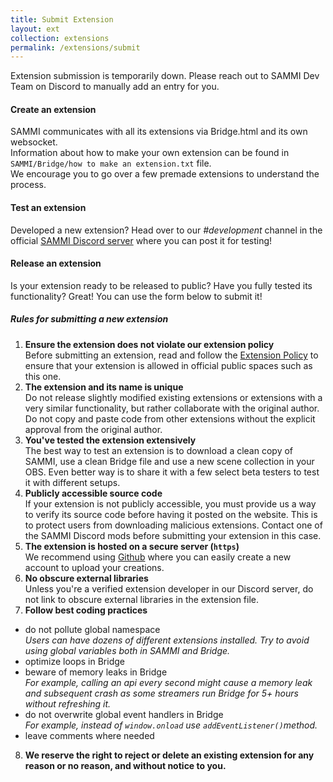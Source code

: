 ```yaml
---
title: Submit Extension
layout: ext
collection: extensions
permalink: /extensions/submit
---
```


<link rel="stylesheet" href="https://cdn.jsdelivr.net/npm/easymde/dist/easymde.min.css">
<script src="https://cdn.jsdelivr.net/npm/easymde/dist/easymde.min.js"></script>

<div class="alert alert-warning mt-2" role="alert">Extension submission is temporarily down. Please reach out to SAMMI Dev Team on Discord to manually add an entry for you.</div>

#### Create an extension
SAMMI communicates with all its extensions via Bridge.html and its own websocket.\
Information about how to make your own extension can be found in `SAMMI/Bridge/how to make an extension.txt` file.\
We encourage you to go over a few premade extensions to understand the process.

#### Test an extension
Developed a new extension? Head over to our *#development* channel in the official [SAMMI Discord
server](https://discord.gg/dXez8Zh) where you can post it for testing!

#### Release an extension
Is your extension ready to be released to public? Have you fully tested its functionality? Great! You can use the form
below to submit it!

##### Rules for submitting a new extension
1. **Ensure the extension does not violate our extension policy**\
Before submitting an extension, read and follow the [Extension Policy](https://sammi.solutions/docs/extension-policy) to ensure that your
extension is allowed in official public spaces such as this one.
2. **The extension and its name is unique**\
Do not release slightly modified existing extensions or extensions with a very similar functionality, but rather
collaborate with the original author. Do not copy and paste code from other extensions without the explicit approval
from the original author.
3. **You've tested the extension extensively**\
The best way to test an extension is to download a clean copy of SAMMI, use a clean Bridge file and use a new
scene collection in your OBS. Even better way is to share it with a few select beta testers to test it with different
setups.
4. **Publicly accessible source code**\
If your extension is not publicly accessible, you must provide us a way to verify its source code before having it
posted on the website. This is to protect users from downloading malicious extensions. Contact one of the SAMMI
Discord mods before submitting your extension in this case.
5. **The extension is hosted on a secure server (`https`)**\
We recommend using [Github](https://github.com/) where you can easily create a new account to upload your creations.
6. **No obscure external libraries**\
Unless you're a verified extension developer in our Discord server, do not link to obscure external libraries in the
extension file.
7. **Follow best coding practices**
- do not pollute global namespace\
*Users can have dozens of different extensions installed. Try to avoid using global variables both in SAMMI and
Bridge.*
- optimize loops in Bridge
- beware of memory leaks in Bridge\
*For example, calling an api every second might cause a memory leak and subsequent crash as some streamers run
Bridge for 5+ hours without refreshing it.*
- do not overwrite global event handlers in Bridge\
*For example, instead of `window.onload` use `addEventListener()`method.*
- leave comments where needed
8. **We reserve the right to reject or delete an existing extension for any reason or no reason, and without notice to
you.**

<!-- 

<div class="mt-2 mb-3">
  <h3>Submission Form</h3>
</div>
<form id="extsubmit" method="POST"
  action="https://sammi-extensions.fly.dev/v3/entry/github/SAMMISolutions/SAMMISolutions.github.io/main/comments">
  <input name="options[redirect]" type="hidden" value="https://sammi.solutions/extensions/success">
  <input name="options[type]" type="hidden" value="extensions">
  <input name="fields[permalink]" id ="permalink" type="hidden" value="">
  <input type="hidden" name="options[reCaptcha][siteKey]" value="6LfngIchAAAAACHlqsIJfug4hklCbQ-xVtj-cYgr">
  <input type="hidden" name="options[reCaptcha][secret]"
    value="wJ00df8IWnE9HQUfoz1/srMkPRbhKAZIXTR2Nntf6Grp/tVRrDjj9HDaQkCezYc7huo9X34OY4E9Huu4pGhVufWoJYTgYovqjtyteJzhnCtQSWS4Etwyqiv+ZEWPQJQnxEqsF+Gy+mkVc79OT0vJPjUKt40Mz6o+YI1ja3fPtc1keCmOuEcVKiH7zfNc5bxaZDx+TRnXDnjoC8No8C0Mn45oozaEuUGBsqu7JKX3ody+iysYbzEursdduXsmcEpDjfME3OGVo8S9fTIbdN6w6M+0qZxWgPKo9GDXG8J7aBbGgihray+fKFbiMSypAbJvCc8BUHV01fBRRIINj2xY1g==">
  <div class="mt-2 mb-3">
    <h5>Developer Information</h5>
  </div>
  <div class="input-group">
    {% include input_multi.html type="text" name="developer_name" desc="Developer Name" required="true" %}
    {% include input_multi.html type="text" name="discord_username" desc="Discord Username" %}
  </div>
  <div class="mx-2 mt-0 pt-0 mb-2">Your email and access key can be later used to modify your existing extension.</div>
  <div class="input-group">
    {% include input_multi.html type="text" name="developer_email" desc="Developer Email" required="true" %}
    {% include input_multi.html type="text" name="password" desc="Access Key" required="true" %}
  </div>
  {% include input.html type="url" name="developer_url" desc="Developer Url (include https)" %}
  <div class="mt-2 mb-3">
    <h5>Extension Information</h5>
  </div>
  <div class="input-group">
    {% include input_multi.html type="text" name="title" desc="Title" required="true" %}
    <select class="form-select mx-2 mb-2 w-auto required" id="category" name="fields[category]" aria-label="Category" required>
      <option selected value="">Category</option>
      <option value="alerts">Alerts</option>
      <option value="audio">Music & Audio</option>
      <option value="games">Games</option>
      <option value="productivity">Productivity</option>
      <option value="social">Social & Communication</option>
      <option value="utilities">Utilities</option>
      <option value="twitch">Twitch</option>
      <option value="youtube">YouTube</option>
      <option value="miscellaneous">Miscellaneous</option>
    </select>
  </div>

  {% include input.html type="text" name="desc" desc="Short Description (10 words or less)" required="true" %}

  {% include input_image.html name="icon_ex" desc="Icon URL" info="Icon must be 315x250 maximum Imgur link, for example:
  <code>https://i.imgur.com/XXX.png</code>" %}

  {% include input.html type="text" name="trailer_ex" desc="YouTube Trailer" info="Trailer must be YouTube Embed URL, for
  example <code>https://www.youtube.com/embed/biO0ffqMn5Q</code>" %}

  {% include input.html type="text" name="screenshots_ex" desc="Screenshots" info="Screenshots must be Imgur links
  separated by commas, for example: <code>https://i.imgur.com/XXX.png, https://i.imgur.com/YYY.png</code>"%}

  <div class="input-group">
    {% include input_multi.html type="text" name="sammi_version" desc="Min SAMMI Version" required="true" %}
    {% include input_multi.html type="text" name="platform" desc="Platform (Twitch, YouTube, Any)" required="true" %}
  </div>

  <div class="input-group">
    {% include input_multi.html type="text" name="version" desc="Latest Version" required="true" %}
    {% include input_multi.html type="url" name="download_url" desc="Download URL (include https)" required="true"%}
  </div>
  <div class="mb-3">
  {% include input.html type="url" name="setup_url" desc="Setup URL (include https)" info="Fill out setup URL if you prefer to use your
  own source" %}
 </div>

  {% include input_text.html name="overview" desc="Overview" info="Overview of extension's functionalities. Accepts
  markdown. <br />Special
  YouTube video insertion formatting: <code>[video](https://www.youtube.com/embed/XXX)[/video]</code>" required="true"%}


  {% include input_text.html name="setup" desc="Setup" info="Extension setup guide. Accepts markdown. <br/> Special YouTube video insertion
  formatting: <code>[video](https://www.youtube.com/embed/XXX)[/video]</code>"%}
  <div class="mt-2 mb-3">
    <h5>Privacy Policy Information</h5>
  </div>

  {% include input_checkbox.html name="privacy_collect" desc="Check if your extension will be collecting any user
  data."%}

  <div class="ms-3 mt-2"><b>If you checked you will be collecting user data, please check all that you will be
      collecting from the users below:</b></div>
  <div class="mt-2">
    {% include input_checkbox.html name="privacy_personal" desc="Personally identifying information, such as name,
    address, email, age." %}
    {% include input_checkbox.html name="privacy_financial" desc="Financial and payment information, such as
    transactions, credit card numbers, credit ratings, financial statements, payment history" %}
    {% include input_checkbox.html name="privacy_auth" desc="Authentication information, such as passwords, credentials,
    security questions " %}
    {% include input_checkbox.html name="privacy_communication" desc="Personal communications, such as emails, text or
    chat messages, social media posts, or conference calls" %}
    {% include input_checkbox.html name="privacy_location" desc="Location data, such as region, IP, address, GPS
    coordinates, or information about things near the user's device" %}
    {% include input_checkbox.html name="privacy_useractivity" desc="User activity, such as network monitoring, clicks,
    mouse position, scroll, or keystroke logging" %}
  </div>
  <div class="mt-3">
    {% include input.html type="url" name="privacy_website" desc="Privacy Policy Website" %}
    {% include input_text.html name="privacy_policy" info="Please provide your extension's privacy policy (optional)" %}
  </div>
  <div class="mb-1 mt-3">
    <h5>Developer Declaration (mandatory)</h5>
    <b class="mb-1 mt-3"> {% include input_checkbox.html name="policy_declare" desc="I declare that user data is:" required="true" %} </b> 
    <ul>
      <li class="mb-2">Not being sold to third parties.</li>
      <li class="mb-2">Not being used or transferred for purposes that are unrelated to the extension's core functionality</li>
      <li class="mb-2">Not being used or transferred to determine creditworthiness or for lending purposes</li>
    </ul>
  </div>

<div id='recaptcha' data-callback="onSubmit" data-sitekey="6LfngIchAAAAACHlqsIJfug4hklCbQ-xVtj-cYgr" class="g-recaptcha" data-size="invisible"></div>
<button id="submit-ext"  class="btn btn-primary mt-2 mx-2 mb-5" type="submit">Submit for review</button>
</form>
-->

<script>

let overviewMd; let setupMd; let policyMd; 

document.addEventListener('DOMContentLoaded', loadIt)

function loadIt() {
overviewMd = createMD('overview', 'Extension overview and info about its functionalities', "250px", 'overview')
setupMd = createMD('setup', 'Extension setup guide', "250px", 'setup')
policyMd = createMD('privacy_policy', 'Extension Privacy Policy', "100px", 'privacy_policy')
const btn = document.getElementById('submit-ext')
btn.onclick = validate;
  };

function validate (e) {
const form = document.getElementById('extsubmit')
  if(form.checkValidity()) {
        e.preventDefault();
        try {
        grecaptcha.execute();
        grecaptcha.getResponse();
        }
        catch (e){}
      }
    };

function createMD (e, p, h, id) {
const newMDE = new EasyMDE ({
element: document.getElementById(e),
minHeight: h,
autosave: {
		enabled: true,
		uniqueId: id,
		delay: 1000,
	},
placeholder: p

});
return newMDE
}

slugify = ( text ) => {
    return text
    .toString()
    .normalize( 'NFD' )                   
    .replace( /[\u0300-\u036f]/g, '' )  
    .toLowerCase()
    .trim()
    .replace(/\s+/g, '-')
    .replace(/[^\w\-]+/g, '')
    .replace(/\-\-+/g, '-'); 
  };

  function onSubmit(token) {
    const category = document.getElementById('category').value
    const title = document.getElementById('title').value
    const overview = document.getElementById('overview')
    const setup = document.getElementById('setup')
    const policy = document.getElementById('privacy_policy')
    const permalink = `extensions/${category}/${slugify(title)}`
    document.getElementById('permalink').value = permalink
    const policyReplaced = policyMd.value().replace(/(?:\r\n|\r|\n)/g, '<br>');
    const overviewReplaced = overviewMd.value().replace(/(?:\r\n|\r|\n)/g, '<br>');
    const setupReplaced = setupMd.value().replace(/(?:\r\n|\r|\n)/g, '<br>');
    policyMd.value(policyReplaced)
    overviewMd.value(overviewReplaced);
    setupMd.value(setupReplaced);
    policy.value = policyReplaced
    overview.value = overviewReplaced
    setup.value = setupReplaced
    document.getElementById("extsubmit").submit();
  }


</script>
<script src="https://www.google.com/recaptcha/api.js" async defer>
</script>
